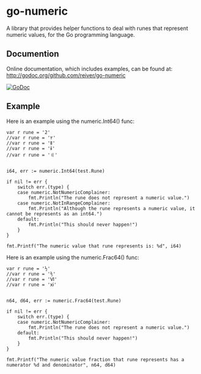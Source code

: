 # go-numeric

A library that provides helper functions to deal with runes that represent numeric values, for the Go programming language.


## Documention

Online documentation, which includes examples, can be found at: http://godoc.org/github.com/reiver/go-numeric

[![GoDoc](https://godoc.org/github.com/reiver/go-numeric?status.svg)](https://godoc.org/github.com/reiver/go-numeric)


## Example

Here is an example using the numeric.Int64() func:

```
var r rune = '2'
//var r rune = '۲'
//var r rune = 'Ⅱ'
//var r rune = 'ⅱ'
//var r rune = '〢'


i64, err := numeric.Int64(test.Rune)

if nil != err {
	switch err.(type) {
	case numeric.NotNumericComplainer:
		fmt.Println("The rune does not represent a numeric value.")
	case numeric.NotInRangeComplainer:
		fmt.Println("Although the rune represents a numeric value, it cannot be represents as an int64.")
	default:
		fmt.Println("This should never happen!")
	}
}

fmt.Printf("The numeric value that rune represents is: %d", i64)
```
Here is an example using the numeric.Frac64() func:

```
var r rune = '½'
//var r rune = '⅗'
//var r rune = 'Ⅵ'
//var r rune = 'ⅺ'


n64, d64, err := numeric.Frac64(test.Rune)

if nil != err {
	switch err.(type) {
	case numeric.NotNumericComplainer:
		fmt.Println("The rune does not represent a numeric value.")
	default:
		fmt.Println("This should never happen!")
	}
}

fmt.Printf("The numeric value fraction that rune represents has a numerator %d and denominator", n64, d64)
```
